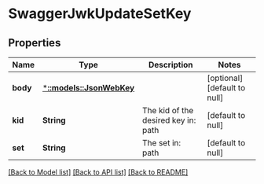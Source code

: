 # SwaggerJwkUpdateSetKey

## Properties
Name | Type | Description | Notes
------------ | ------------- | ------------- | -------------
**body** | [***::models::JsonWebKey**](jsonWebKey.md) |  | [optional] [default to null]
**kid** | **String** | The kid of the desired key in: path | [default to null]
**set** | **String** | The set in: path | [default to null]

[[Back to Model list]](../README.md#documentation-for-models) [[Back to API list]](../README.md#documentation-for-api-endpoints) [[Back to README]](../README.md)


